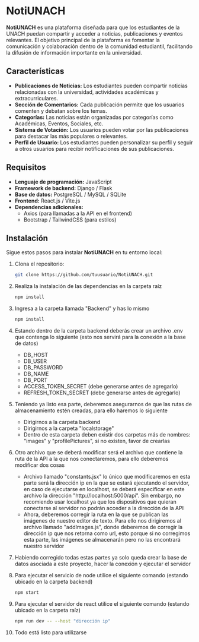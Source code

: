 # NotiUNACH

**NotiUNACH** es una plataforma diseñada para que los estudiantes de la UNACH puedan compartir y acceder a noticias, publicaciones y eventos relevantes. El objetivo principal de la plataforma es fomentar la comunicación y colaboración dentro de la comunidad estudiantil, facilitando la difusión de información importante en la universidad.

## Características

- **Publicaciones de Noticias:** Los estudiantes pueden compartir noticias relacionadas con la universidad, actividades académicas y extracurriculares.
- **Sección de Comentarios:** Cada publicación permite que los usuarios comenten y debatan sobre los temas.
- **Categorías:** Las noticias están organizadas por categorías como Académicas, Eventos, Sociales, etc.
- **Sistema de Votación:** Los usuarios pueden votar por las publicaciones para destacar las más populares o relevantes.
- **Perfil de Usuario:** Los estudiantes pueden personalizar su perfil y seguir a otros usuarios para recibir notificaciones de sus publicaciones.

## Requisitos

- **Lenguaje de programación:** JavaScript
- **Framework de backend:** Django / Flask
- **Base de datos:** PostgreSQL / MySQL / SQLite
- **Frontend:** React.js / Vite.js
- **Dependencias adicionales:** 
  - Axios (para llamadas a la API en el frontend)
  - Bootstrap / TailwindCSS (para estilos)

## Instalación

Sigue estos pasos para instalar **NotiUNACH** en tu entorno local:

1. Clona el repositorio:

   ```bash
   git clone https://github.com/tuusuario/NotiUNACH.git
2. Realiza la instalación de las dependencias en la carpeta raíz 
   ```bash
   npm install
3. Ingresa a la carpeta llamada "Backend" y has lo mismo
   ```bash
   npm install
4. Estando dentro de la carpeta backend deberás crear un archivo .env que contenga lo siguiente (esto nos servirá para la conexión a la base de datos)
   - DB_HOST
   - DB_USER
   - DB_PASSWORD
   - DB_NAME
   - DB_PORT
   - ACCESS_TOKEN_SECRET (debe generarse antes de agregarlo)
   - REFRESH_TOKEN_SECRET (debe generarse antes de agregarlo)
5. Teniendo ya listo esa parte, deberemos asegurarnos de que las rutas de almacenamiento estén creadas, para ello haremos lo siguiente
   - Dirigirnos a la carpeta backend
   - Dirigirnos a la carpeta "localstorage"
   - Dentro de esta carpeta deben existir dos carpetas más de nombres: "images" y "profilePictures", si no existen, favor de crearlas
6. Otro archivo que se deberá modificar será el archivo que contiene la ruta de la API a la que nos conectaremos, para ello deberemos modificar dos cosas
   - Archivo llamado "constants.jsx" lo único que modificaremos en esta parte será la dirección ip en la que se estará ejecutando el servidor, en caso de ejecutarse en localhost, se deberá especificar en este archivo la dirección "http://localhost:5000/api". Sin embargo, no recomiendo usar localhost ya que los dispositivos que quieran conectarse al servidor no podrán acceder a la dirección de la API
   - Ahora, deberemos corregir la ruta en la que se publican las imágenes de nuestro editor de texto. Para ello nos dirigiremos al archivo llamado "addImages.js", donde deberemos de corregir la dirección ip que nos retorna como url, esto porque si no corregimos esta parte, las imágenes se almacenarán pero no las encontrará nuestro servidor
7. Habiendo corregido todas estas partes ya solo queda crear la base de datos asociada a este proyecto, hacer la conexión y ejecutar el servidor
8. Para ejecutar el servicio de node utilice el siguiente comando (estando ubicado en la carpeta backend)
     ```bash
     npm start
9. Para ejecutar el servidor de react utilice el siguiente comando (estando ubicado en la carpeta raíz)
    ```bash
    npm run dev -- --host "dirección ip"
10. Todo está listo para utilizarse
